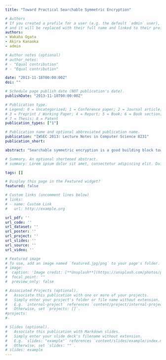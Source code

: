 ```yaml
---
title: "Toward Practical Searchable Symmetric Encryption"

# Authors
# If you created a profile for a user (e.g. the default `admin` user), write the username (folder name) here
# and it will be replaced with their full name and linked to their profile.
authors:
- Wakaha Ogata
- Akira Kanaoka
- admin

# Author notes (optional)
# author_notes:
# - "Equal contribution"
# - "Equal contribution"

date: "2013-11-18T00:00:00Z"
doi: ""

# Schedule page publish date (NOT publication's date).
publishDate: "2013-11-18T00:00:00Z"

# Publication type.
# Legend: 0 = Uncategorized; 1 = Conference paper; 2 = Journal article;
# 3 = Preprint / Working Paper; 4 = Report; 5 = Book; 6 = Book section;
# 7 = Thesis; 8 = Patent
publication_types: ["1"]

# Publication name and optional abbreviated publication name.
publication: "IWSEC 2013: Lecture Notes in Computer Science 8231"
publication_short:

abstract: "Searchable symmetric encryption is a good building block toward ensuring privacy preserving keyword searches in a cloud computing environment. This area has recently attracted a great deal of attention and a large quantity of research has been conducted. A security protocol generally faces a trade-off between security/privacy requirements and efficiency. Existing works aim to achieve the highest levels of security requirements, so they also come with high overhead. In this paper, we reconsider the security/privacy requirements for searchable symmetric encryption and relax the requirements for practical use. Then, we propose schemes suitable for the new requirements. We also show experimental results of our schemes and comparison to existing schemes. The results show that the index sizes of our proposals are only a few times of that of a Lucene (without encryption). In document update, our proposal requests additional index which depends only on the size of new document."

# Summary. An optional shortened abstract.
# summary: Lorem ipsum dolor sit amet, consectetur adipiscing elit. Duis posuere tellus ac convallis placerat. Proin tincidunt magna sed ex sollicitudin condimentum.

tags: []

# Display this page in the Featured widget?
featured: false

# Custom links (uncomment lines below)
# links:
# - name: Custom Link
#   url: http://example.org

url_pdf: ''
url_code: ''
url_dataset: ''
url_poster: ''
url_project: ''
url_slides: ''
url_source: ''
url_video: ''

# Featured image
# To use, add an image named `featured.jpg/png` to your page's folder.
# image:
#  caption: 'Image credit: [**Unsplash**](https://unsplash.com/photos/pLCdAaMFLTE)'
#  focal_point: ""
#  preview_only: false

# Associated Projects (optional).
#   Associate this publication with one or more of your projects.
#   Simply enter your project's folder or file name without extension.
#   E.g. `internal-project` references `content/project/internal-project/index.md`.
#   Otherwise, set `projects: []`.
#projects:
#-

# Slides (optional).
#   Associate this publication with Markdown slides.
#   Simply enter your slide deck's filename without extension.
#   E.g. `slides: "example"` references `content/slides/example/index.md`.
#   Otherwise, set `slides: ""`.
# slides: example
---
```

